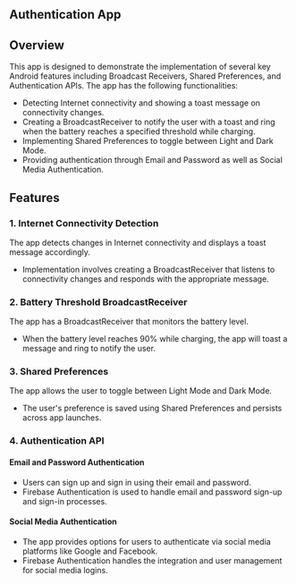 ## Authentication App

## Overview
This app is designed to demonstrate the implementation of several key Android features including Broadcast Receivers, Shared Preferences, and Authentication APIs. The app has the following functionalities:

- Detecting Internet connectivity and showing a toast message on connectivity changes.
- Creating a BroadcastReceiver to notify the user with a toast and ring when the battery reaches a specified threshold while charging.
- Implementing Shared Preferences to toggle between Light and Dark Mode.
- Providing authentication through Email and Password as well as Social Media Authentication.

## Features

### 1. Internet Connectivity Detection
The app detects changes in Internet connectivity and displays a toast message accordingly.
- Implementation involves creating a BroadcastReceiver that listens to connectivity changes and responds with the appropriate message.

### 2. Battery Threshold BroadcastReceiver
The app has a BroadcastReceiver that monitors the battery level.
- When the battery level reaches 90% while charging, the app will toast a message and ring to notify the user.

### 3. Shared Preferences
The app allows the user to toggle between Light Mode and Dark Mode.
- The user's preference is saved using Shared Preferences and persists across app launches.

### 4. Authentication API

#### Email and Password Authentication
- Users can sign up and sign in using their email and password.
- Firebase Authentication is used to handle email and password sign-up and sign-in processes.

#### Social Media Authentication
- The app provides options for users to authenticate via social media platforms like Google and Facebook.
- Firebase Authentication handles the integration and user management for social media logins.










